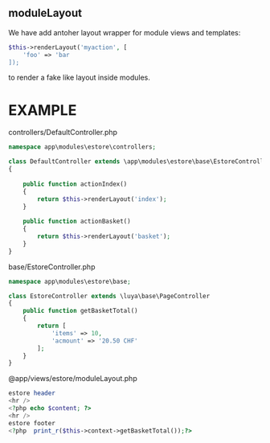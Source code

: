 moduleLayout
------------

We have add antoher layout wrapper for module views and templates:

```php
$this->renderLayout('myaction', [
    'foo' => 'bar
]); 
```

to render a fake like layout inside modules.


EXAMPLE
=======
controllers/DefaultController.php

```php
namespace app\modules\estore\controllers;

class DefaultController extends \app\modules\estore\base\EstoreController
{
    
    public function actionIndex()
    {
        return $this->renderLayout('index');        
    }
    
    public function actionBasket()
    {   
        return $this->renderLayout('basket');
    }
}
```

base/EstoreController.php

```php
namespace app\modules\estore\base;

class EstoreController extends \luya\base\PageController
{
    public function getBasketTotal()
    {
        return [
            'items' => 10,
            'acmount' => '20.50 CHF'
        ];
    }
}
```

@app/views/estore/moduleLayout.php

```php
estore header
<hr />
<?php echo $content; ?>
<hr />
estore footer
<?php  print_r($this->context->getBasketTotal());?>
```